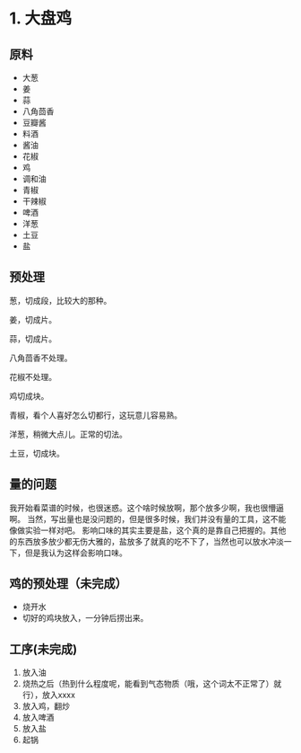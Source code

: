 # 1. 大盘鸡

## 原料

- 大葱
- 姜
- 蒜
- 八角茴香
- 豆瓣酱
- 料酒
- 酱油
- 花椒
- 鸡
- 调和油
- 青椒
- 干辣椒
- 啤酒
- 洋葱
- 土豆
- 盐

## 预处理

葱，切成段，比较大的那种。

姜，切成片。

蒜，切成片。

八角茴香不处理。

花椒不处理。

鸡切成块。

青椒，看个人喜好怎么切都行，这玩意儿容易熟。

洋葱，稍微大点儿。正常的切法。

土豆，切成块。

## 量的问题

我开始看菜谱的时候，也很迷惑。这个啥时候放啊，那个放多少啊，我也很懵逼啊。
当然，写出量也是没问题的，但是很多时候，我们并没有量的工具，这不能像做实验一样对吧。
影响口味的其实主要是盐，这个真的是靠自己把握的。其他的东西放多放少都无伤大雅的，盐放多了就真的吃不下了，当然也可以放水冲淡一下，但是我认为这样会影响口味。

## 鸡的预处理（未完成）

- 烧开水
- 切好的鸡块放入，一分钟后捞出来。

## 工序(未完成)

1. 放入油
2. 烧热之后（热到什么程度呢，能看到气态物质（哦，这个词太不正常了）就行），放入xxxx
3. 放入鸡，翻炒
4. 放入啤酒
5. 放入盐
6. 起锅